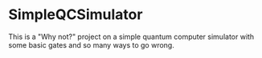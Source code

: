 # SimpleQCSimulator
This is a "Why not?" project on a simple quantum computer simulator with some basic gates and so many ways to go wrong. 

